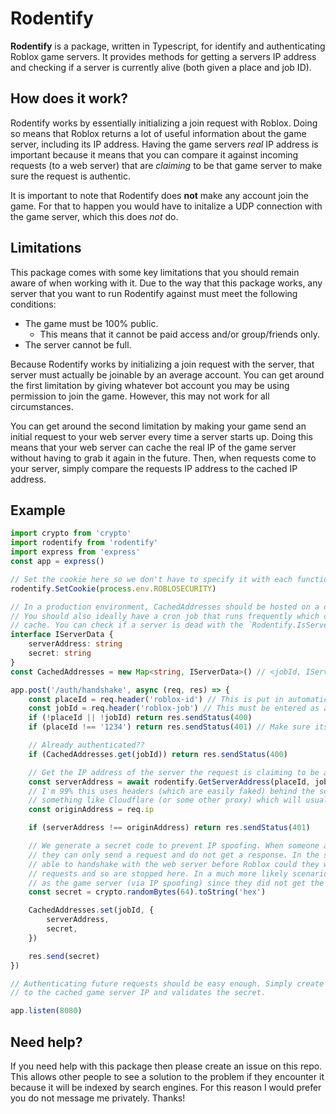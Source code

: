 # Rodentify

**Rodentify** is a package, written in Typescript, for identify and authenticating Roblox game servers. It provides methods for getting a servers IP address and checking if a server is currently alive (both given a place and job ID).

## How does it work?
Rodentify works by essentially initializing a join request with Roblox. Doing so means that Roblox returns a lot of useful information about the game server, including its IP address. Having the game servers *real* IP address is important because it means that you can compare it against incoming requests (to a web server) that are *claiming* to be that game server to make sure the request is authentic.

It is important to note that Rodentify does **not** make any account join the game. For that to happen you would have to initalize a UDP connection with the game server, which this does *not* do.

## Limitations
This package comes with some key limitations that you should remain aware of when working with it. Due to the way that this package works, any server that you want to run Rodentify against must meet the following conditions:
- The game must be 100% public.
  - This means that it cannot be paid access and/or group/friends only.
- The server cannot be full.

Because Rodentify works by initializing a join request with the server, that server must actually be joinable by an average account. You can get around the first limitation by giving whatever bot account you may be using permission to join the game. However, this may not work for all circumstances.

You can get around the second limitation by making your game send an initial request to your web server every time a server starts up. Doing this means that your web server can cache the real IP of the game server without having to grab it again in the future. Then, when requests come to your server, simply compare the requests IP address to the cached IP address.

## Example
```typescript
import crypto from 'crypto'
import rodentify from 'rodentify'
import express from 'express'
const app = express()

// Set the cookie here so we don't have to specify it with each function call
rodentify.SetCookie(process.env.ROBLOSECURITY)

// In a production environment, CachedAddresses should be hosted on a database like Redis
// You should also ideally have a cron job that runs frequently which clears out dead servers from the
// cache. You can check if a server is dead with the `Rodentify.IsServerAlive()` method.
interface IServerData {
	serverAddress: string
	secret: string
}
const CachedAddresses = new Map<string, IServerData>() // <jobId, IServerData>

app.post('/auth/handshake', async (req, res) => {
	const placeId = req.header('roblox-id') // This is put in automatically by Roblox
	const jobId = req.header('roblox-job') // This must be entered as a header manually in your Roblox script
	if (!placeId || !jobId) return res.sendStatus(400)
	if (placeId !== '1234') return res.sendStatus(401) // Make sure its from the right game

	// Already authenticated??
	if (CachedAddresses.get(jobId)) return res.sendStatus(400)

	// Get the IP address of the server the request is claiming to be and compare it against the requests IP
	const serverAddress = await rodentify.GetServerAddress(placeId, jobId)
    // I'm 99% this uses headers (which are easily faked) behind the scenes. In production you should be behind
    // something like Cloudflare (or some other proxy) which will usually give you the requests IP in a header you can trust
	const originAddress = req.ip

	if (serverAddress !== originAddress) return res.sendStatus(401)

	// We generate a secret code to prevent IP spoofing. When someone attempts to spoof their IP address
	// they can only send a request and do not get a response. In the scenario where an attacker was somehow
	// able to handshake with the web server before Roblox could they won't be able to get the secret for future
	// requests and so are stopped here. In a much more likely scenario, this also prevents an attacker posing
	// as the game server (via IP spoofing) since they did not get the secret from the handshake.
	const secret = crypto.randomBytes(64).toString('hex')

	CachedAddresses.set(jobId, {
		serverAddress,
		secret,
	})

	res.send(secret)
})

// Authenticating future requests should be easy enough. Simply create a middleware which compares the origin IP
// to the cached game server IP and validates the secret.

app.listen(8080)
```

## Need help?
If you need help with this package then please create an issue on this repo. This allows other people to see a solution to the problem if they encounter it because it will be indexed by search engines. For this reason I would prefer you do not message me privately. Thanks!